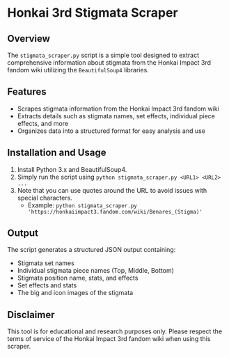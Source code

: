 # Honkai 3rd Stigmata Scraper

## Overview

The `stigmata_scraper.py` script is a simple tool designed to extract comprehensive information about stigmata from the Honkai Impact 3rd fandom wiki utilizing the `BeautifulSoup4` libraries.

## Features

- Scrapes stigmata information from the Honkai Impact 3rd fandom wiki
- Extracts details such as stigmata names, set effects, individual piece effects, and more
- Organizes data into a structured format for easy analysis and use

## Installation and Usage

1. Install Python 3.x and BeautifulSoup4.
2. Simply run the script using `python stigmata_scraper.py <URL1> <URL2> ...`
3. Note that you can use quotes around the URL to avoid issues with special characters.
    - Example: `python stigmata_scraper.py 'https://honkaiimpact3.fandom.com/wiki/Benares_(Stigma)'`

## Output

The script generates a structured JSON output containing:
- Stigmata set names
- Individual stigmata piece names (Top, Middle, Bottom)
- Stigmata position name, stats, and effects
- Set effects and stats
- The big and icon images of the stigmata

## Disclaimer

This tool is for educational and research purposes only. Please respect the terms of service of the Honkai Impact 3rd fandom wiki when using this scraper.